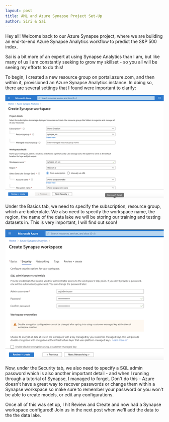 ```yaml
---
layout: post
title: AML and Azure Synapse Project Set-Up
author: Siri & Sai
---
```


Hey all! Welcome back to our Azure Synapse project, where we are building an end-to-end Azure Synapse Analytics workflow to predict the S&P 500 index. 

Sai is a bit more of an expert at using Synapse Analytics than I am, but like many of us I am constantly seeking to grow my skillset - so you all will be seeing my efforts to do this! 

To begin, I created a new resource group on portal.azure.com, and then within it, provisioned an Azure Synapse Analytics instance. In doing so, there are several settings that I found were important to clarify: 

![Entering workspace details](images/creating_synapse_ws.png "Synapse provisioning")

Under the Basics tab, we need to specify the subscription, resource group, which are boilerplate. We also need to specify the workspace name, the region, the name of the data lake we will be storing our training and testing datasets in. This is very important, I will find out soon! 

![Entering workspace details](images/creating_synapse_admin_pw.png "Synapse provisioning")

Now, under the Security tab, we also need to specify a SQL admin password which is also another important detail - and when I running through a tutorial of Synapse, I managed to forget. Don't do this - Azure doesn't have a great way to recover passwords or change them within a Synapse workspace so make sure to remember your password or you won't be able to create models, or edit any configurations. 

Once all of this was set up, I hit Review and Create and now had a Synapse workspace configured! Join us in the next post when we'll add the data to the the data lake. 




